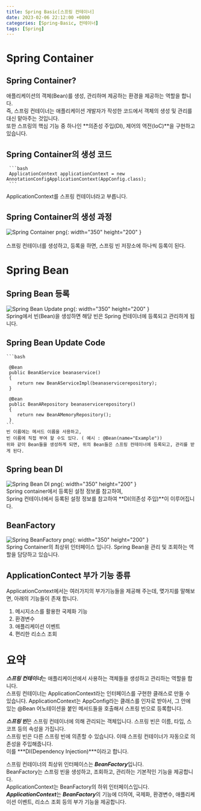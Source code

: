 ```yaml
---
title: Spring Basic[스프링 컨테이너]
date: 2023-02-06 22:12:00 +0800
categories: [Spring-Basic, 컨테이너]
tags: [Spring]
---
```


# Spring Container

## Spring Container?
애플리케이션의 객체(Bean)를 생성, 관리하며 제공하는 환경을 제공하는 역할을 합니다.      
즉, 스프링 컨테이너는 애플리케이션 개발자가 작성한 코드에서 객체의 생성 및 관리를 대신 맡아주는 것입니다.        
또한 스프링의 핵심 기능 중 하나인 **의존성 주입(DI), 제어의 역전(IoC)**을 구현하고 있습니다.        

## Spring Container의 생성 코드
     ```bash
     ApplicationContext applicationContext = new AnnotationConfigApplicationContext(AppConfig.class);
     ```
 ApplicationContext를 스프링 컨테이너라고 부릅니다.<br/>

## Spring Container의 생성 과정
 ![Spring Container png](/assets/img/spring/springcontainer.png){: width="350" height="200" }<br/>      
 스프링 컨테이너를 생성하고, 등록을 하면, 스프링 빈 저장소에 하나씩 등록이 된다.      

# Spring Bean
## Spring Bean 등록
 ![Spring Bean Update png](/assets/img/spring/springbean.png){: width="350" height="200" }        
 Spring에서 빈(Bean)을 생성하면 해당 빈은 Spring 컨테이너에 등록되고 관리하게 됩니다.       

## Spring Bean Update Code
    ```bash

     @Bean
     public BeanAService beanaservice() 
     {
        return new BeanAServiceImpl(beanaservicerepository);
     }

     @Bean
     public BeanARepository beanaservicerepository() 
     {
        return new BeanAMemoryRepository();
     }
    ```
    빈 이름에는 메서드 이름을 사용하고,      
    빈 이름에 직접 부여 할 수도 있다. ( 예시 : @Bean(name="Example"))       
    위와 같이 Bean들을 생성하게 되면, 위의 Bean들은 스프링 컨테이너에 등록되고, 관리를 받게 된다.       

## Spring bean DI
 ![Spring Bean DI png](/assets/img/spring/springbeanupdate.png){: width="350" height="200" }      
 Spring container에서 등록된 설정 정보를 참고하여,     
 Spring 컨테이너에서 등록된 설정 정보를 참고하여 **DI(의존성 주입)**이 이루어집니다.
 
## BeanFactory
 ![Spring BeanFactory png](/assets/img/spring/SpringBeanFactory.png){: width="350" height="200" }       
 Spring Container의 최상위 인터페이스 입니다.
 Spring Bean을 관리 및 조회하는 역할을 담당하고 있습니다.
 
## ApplicationContect 부가 기능 종류
 ApplicationContext에서는 여러가지의 부가기능들을 제공해 주는데, 몆가지를 말해보면, 아래의 기능들이 존재 합니다.     
 1. 메시지소스를 활용한 국제화 기능
 2. 환경변수
 3. 애플리케이션 이벤트
 4. 편리한 리소스 조회


# 요약
***스프링 컨테이너***는 애플리케이션에서 사용하는 객체들을 생성하고 관리하는 역할을 합니다.     
스프링 컨테이너는 ApplicationContext라는 인터페이스를 구현한 클래스로 만들 수 있습니다. ApplicationContext는 AppConfig라는 클래스를 인자로 받아서, 그 안에 있는 @Bean 어노테이션을 붙인 메서드들을 호출해서 스프링 빈으로 등록합니다.       

***스프링 빈***은 스프링 컨테이너에 의해 관리되는 객체입니다. 스프링 빈은 이름, 타입, 스코프 등의 속성을 가집니다.      
스프링 빈은 다른 스프링 빈에 의존할 수 있습니다. 이때 스프링 컨테이너가 자동으로 의존성을 주입해줍니다.     
이를 ***DI(Dependency Injection)***이라고 합니다.        

스프링 컨테이너의 최상위 인터페이스는 ***BeanFactory***입니다.        
BeanFactory는 스프링 빈을 생성하고, 조회하고, 관리하는 기본적인 기능을 제공합니다.      
ApplicationContext는 BeanFactory의 하위 인터페이스입니다. ***ApplicationContext***는 ***BeanFactory***의 기능에 더하여, 국제화, 환경변수, 애플리케이션 이벤트, 리소스 조회 등의 부가 기능을 제공합니다.     
